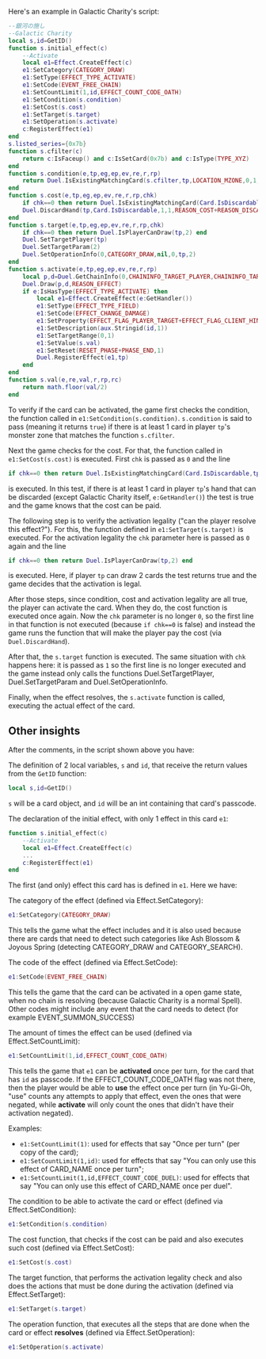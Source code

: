Here's an example in Galactic Charity's script:
```lua
--銀河の施し
--Galactic Charity
local s,id=GetID()
function s.initial_effect(c)
	--Activate
	local e1=Effect.CreateEffect(c)
	e1:SetCategory(CATEGORY_DRAW)
	e1:SetType(EFFECT_TYPE_ACTIVATE)
	e1:SetCode(EVENT_FREE_CHAIN)
	e1:SetCountLimit(1,id,EFFECT_COUNT_CODE_OATH)
	e1:SetCondition(s.condition)
	e1:SetCost(s.cost)
	e1:SetTarget(s.target)
	e1:SetOperation(s.activate)
	c:RegisterEffect(e1)
end
s.listed_series={0x7b}
function s.cfilter(c)
	return c:IsFaceup() and c:IsSetCard(0x7b) and c:IsType(TYPE_XYZ)
end
function s.condition(e,tp,eg,ep,ev,re,r,rp)
	return Duel.IsExistingMatchingCard(s.cfilter,tp,LOCATION_MZONE,0,1,nil)
end
function s.cost(e,tp,eg,ep,ev,re,r,rp,chk)
	if chk==0 then return Duel.IsExistingMatchingCard(Card.IsDiscardable,tp,LOCATION_HAND,0,1,e:GetHandler()) end
	Duel.DiscardHand(tp,Card.IsDiscardable,1,1,REASON_COST+REASON_DISCARD,nil)
end
function s.target(e,tp,eg,ep,ev,re,r,rp,chk)
	if chk==0 then return Duel.IsPlayerCanDraw(tp,2) end
	Duel.SetTargetPlayer(tp)
	Duel.SetTargetParam(2)
	Duel.SetOperationInfo(0,CATEGORY_DRAW,nil,0,tp,2)
end
function s.activate(e,tp,eg,ep,ev,re,r,rp)
	local p,d=Duel.GetChainInfo(0,CHAININFO_TARGET_PLAYER,CHAININFO_TARGET_PARAM)
	Duel.Draw(p,d,REASON_EFFECT)
	if e:IsHasType(EFFECT_TYPE_ACTIVATE) then
		local e1=Effect.CreateEffect(e:GetHandler())
		e1:SetType(EFFECT_TYPE_FIELD)
		e1:SetCode(EFFECT_CHANGE_DAMAGE)
		e1:SetProperty(EFFECT_FLAG_PLAYER_TARGET+EFFECT_FLAG_CLIENT_HINT)
		e1:SetDescription(aux.Stringid(id,1))
		e1:SetTargetRange(0,1)
		e1:SetValue(s.val)
		e1:SetReset(RESET_PHASE+PHASE_END,1)
		Duel.RegisterEffect(e1,tp)
	end
end
function s.val(e,re,val,r,rp,rc)
	return math.floor(val/2)
end

```
To verify if the card can be activated, the game first checks the condition, the function called in `e1:SetCondition(s.condition)`.
`s.condition` is said to pass (meaning it returns `true`) if there is at least 1 card in player `tp`'s monster zone that matches the function `s.cfilter`.

Next the game checks for the cost. For that, the function called in `e1:SetCost(s.cost)` is executed. First `chk` is passed as `0` and the line
```lua
if chk==0 then return Duel.IsExistingMatchingCard(Card.IsDiscardable,tp,LOCATION_HAND,0,1,e:GetHandler()) end
```
is executed. In this test, if there is at least 1 card in player `tp`'s hand that can be discarded (except Galactic Charity itself, `e:GetHandler()`) the test is true and the game knows that the cost can be paid.

The following step is to verify the activation legality ("can the player resolve this effect?"). For this, the function defined in `e1:SetTarget(s.target)` is executed. For the activation legality the `chk` parameter here is passed as `0` again and the line
```lua
if chk==0 then return Duel.IsPlayerCanDraw(tp,2) end
```
is executed. Here, if player `tp` can draw 2 cards the test returns true and the game decides that the activation is legal.

After those steps, since condition, cost and activation legality are all true, the player can activate the card. When they do, the cost function is executed once again. Now the `chk` parameter is no longer `0`, so the first line in that function is not executed (because `if chk==0` is false) and instead the game runs the function that will make the player pay the cost (via `Duel.DiscardHand`).

After that, the `s.target` function is executed. The same situation with `chk` happens here: it is passed as `1` so the first line is no longer executed and the game instead only calls the functions Duel.SetTargetPlayer, Duel.SetTargetParam and Duel.SetOperationInfo.

Finally, when the effect resolves, the `s.activate` function is called, executing the actual effect of the card.

## Other insights

After the comments, in the script shown above you have:

The definition of 2 local variables, `s` and `id`, that receive the return values from the `GetID` function:
```lua
local s,id=GetID()
```
`s` will be a card object, and `id` will be an int containing that card's passcode.

The declaration of the initial effect, with only 1 effect in this card `e1`:
```lua
function s.initial_effect(c)
	--Activate
	local e1=Effect.CreateEffect(c)
	...
	c:RegisterEffect(e1)
end
```

The first (and only) effect this card has is defined in `e1`. Here we have:

The category of the effect (defined via Effect.SetCategory):

```lua
e1:SetCategory(CATEGORY_DRAW)
```

This tells the game what the effect includes and it is also used because there are cards that need to detect such categories like Ash Blossom & Joyous Spring (detecting CATEGORY_DRAW and CATEGORY_SEARCH).

The code of the effect (defined via Effect.SetCode):
```lua
e1:SetCode(EVENT_FREE_CHAIN)
```
This tells the game that the card can be activated in a open game state, when no chain is resolving (because Galactic Charity is a normal Spell). Other codes might include any event that the card needs to detect (for example EVENT_SUMMON_SUCCESS)


The amount of times the effect can be used (defined via Effect.SetCountLimit):
```lua
e1:SetCountLimit(1,id,EFFECT_COUNT_CODE_OATH)
```

This tells the game that `e1` can be **activated** once per turn, for the card that has `id` as passcode. If the EFFECT_COUNT_CODE_OATH flag was not there, then the player would be able to **use** the effect once per turn (in Yu-Gi-Oh, "use" counts any attempts to apply that effect, even the ones that were negated, while **activate** will only count the ones that didn't have their activation negated).

Examples:
* `e1:SetCountLimit(1)`: used for effects that say "Once per turn" (per copy of the card); 
* `e1:SetCountLimit(1,id)`: used for effects that say "You can only use this effect of CARD_NAME once per turn";
* `e1:SetCountLimit(1,id,EFFECT_COUNT_CODE_DUEL)`: used for effects that say "You can only use this effect of CARD_NAME once per duel". 

The condition to be able to activate the card or effect (defined via Effect.SetCondition):
```lua
e1:SetCondition(s.condition)
```

The cost function, that checks if the cost can be paid and also executes such cost (defined via Effect.SetCost): 
```lua
e1:SetCost(s.cost)
```
The target function, that performs the activation legality check and also does the actions that must be done during the activation (defined via Effect.SetTarget):
```lua
e1:SetTarget(s.target)
```
The operation function, that executes all the steps that are done when the card or effect **resolves** (defined via Effect.SetOperation):
```lua
e1:SetOperation(s.activate)
```